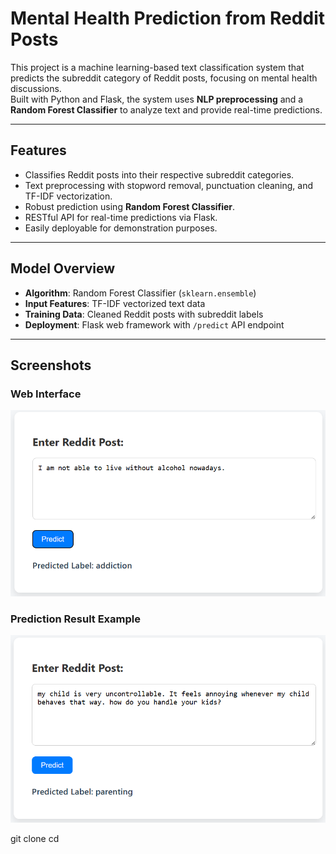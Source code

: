 # Mental Health Prediction from Reddit Posts

This project is a machine learning-based text classification system that predicts the subreddit category of Reddit posts, focusing on mental health discussions.  
Built with Python and Flask, the system uses **NLP preprocessing** and a **Random Forest Classifier** to analyze text and provide real-time predictions.

---

## Features
- Classifies Reddit posts into their respective subreddit categories.
- Text preprocessing with stopword removal, punctuation cleaning, and TF-IDF vectorization.
- Robust prediction using **Random Forest Classifier**.
- RESTful API for real-time predictions via Flask.
- Easily deployable for demonstration purposes.

---

## Model Overview
- **Algorithm**: Random Forest Classifier (`sklearn.ensemble`)
- **Input Features**: TF-IDF vectorized text data
- **Training Data**: Cleaned Reddit posts with subreddit labels
- **Deployment**: Flask web framework with `/predict` API endpoint

---

## Screenshots

### Web Interface
![Addiction Example](images/addiction.png)

### Prediction Result Example
![Parenting Example](images/parenting.png)

git clone <your-repo-link>
cd <repo-folder>
